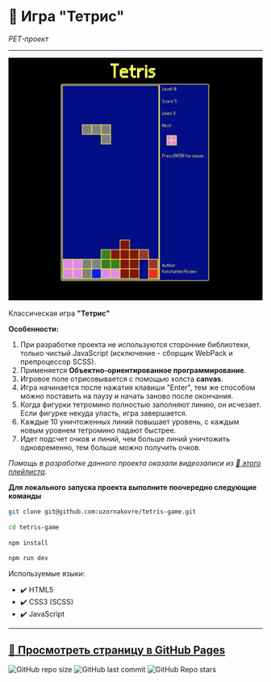 # :small_orange_diamond: Игра "Тетрис"

_PET-проект_

---

[![Скриншот страницы](https://github.com/uzornakovre/tetris-game/blob/main/src/assets/img/preview.jpg?raw=true)](https://uzornakovre.github.io/tetris-game/)

Классическая игра **"Тетрис"**

**Особенности:**

1. При разработке проекта не используются сторонние библиотеки, только чистый JavaScript (исключение - сборщик WebPack и препроцессор SCSS).
2. Применяется **Объектно-ориентированное программирование**.
3. Игровое поле отрисовывается с помощью холста **canvas**.
4. Игра начинается после нажатия клавиши "Enter", тем же способом можно поставить на паузу и начать заново после окончания.
5. Когда фигурки тетромино полностью заполняют линию, он исчезает. Если фигурке некуда упасть, игра завершается.
6. Каждые 10 уничтоженных линий повышает уровень, с каждым новым уровнем тетромино падают быстрее.
7. Идет подсчет очков и линий, чем больше линий уничтожить одновременно, тем больше можно получить очков.

_Помощь в разработке данного проекта оказали видеозаписи из [:link: этого плейлиста](https://www.youtube.com/watch?v=r-pyoBqQqNU&list=PLqHlAwsJRxAMa9HHLRZcHFZyM7SBHqJgt)_.

**Для локального запуска проекта выполните поочередно следующие команды**

```sh
git clone git@github.com:uzornakovre/tetris-game.git
```

```sh
cd tetris-game
```

```sh
npm install
```

```sh
npm run dev
```

Используемые языки:

- :heavy_check_mark: HTML5
- :heavy_check_mark: CSS3 (SCSS)
- :heavy_check_mark: JavaScript

---

## [:link: Просмотреть страницу в GitHub Pages](https://uzornakovre.github.io/tetris-game/)

![GitHub repo size](https://img.shields.io/github/repo-size/uzornakovre/tetris-game?color=yellow&style=flat-square) ![GitHub last commit](https://img.shields.io/github/last-commit/uzornakovre/tetris-game?color=blue&style=flat-square) ![GitHub Repo stars](https://img.shields.io/github/stars/uzornakovre/tetris-game?color=pink&style=flat-square)
